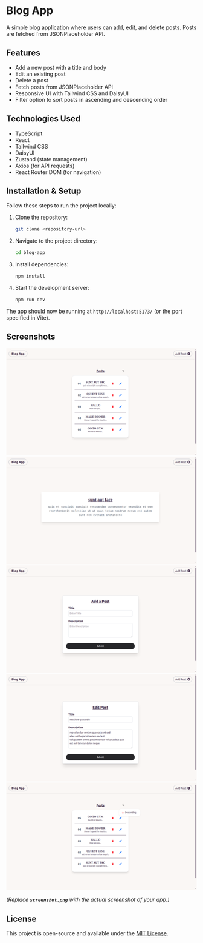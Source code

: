 # Blog App

A simple blog application where users can add, edit, and delete posts. Posts are fetched from JSONPlaceholder API.

## Features

- Add a new post with a title and body
- Edit an existing post
- Delete a post
- Fetch posts from JSONPlaceholder API
- Responsive UI with Tailwind CSS and DaisyUI
- Filter option to sort posts in ascending and descending order



## Technologies Used

- TypeScript
- React
- Tailwind CSS
- DaisyUI
- Zustand (state management)
- Axios (for API requests)
- React Router DOM (for navigation)

## Installation & Setup

Follow these steps to run the project locally:

1. Clone the repository:
   ```sh
   git clone <repository-url>
   ```
2. Navigate to the project directory:
   ```sh
   cd blog-app
   ```
3. Install dependencies:
   ```sh
   npm install
   ```
4. Start the development server:
   ```sh
   npm run dev
   ```

The app should now be running at `http://localhost:5173/` (or the port specified in Vite).

## Screenshots
![Homepage](frontend/screenshots/HomePage.png)
![SinglePostpage](frontend/screenshots/SinglePost.png)
![AddPostpage](frontend/screenshots/AddPage.png)
![EditPostpage](frontend/screenshots/EditPage.png)
![filter](frontend/screenshots/filter.png)


*(Replace ******`screenshot.png`****** with the actual screenshot of your app.)*

## License

This project is open-source and available under the [MIT License](LICENSE).

